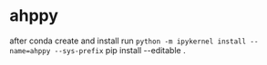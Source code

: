 # ahppy

after conda create and install run `python -m ipykernel install --name=ahppy --sys-prefix`
pip install --editable .
